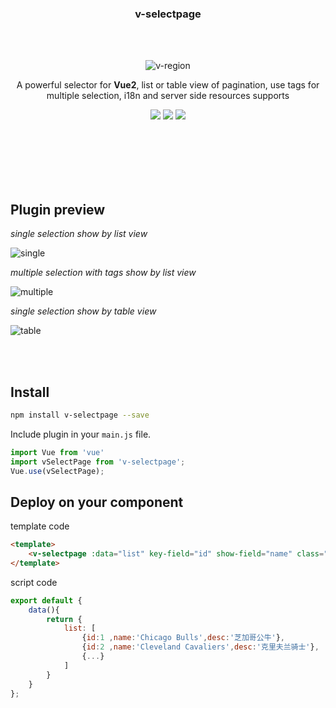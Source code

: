 <br><br>

<h3 align="center">v-selectpage</h3>

<br><br>

<p align="center"><img src="https://terryz.github.io/image/v-selectpage/v-selectpage-multiple.png" alt="v-region" ></p>

<p align="center">
  A powerful selector for <strong>Vue2</strong>, list or table view of pagination, use tags for multiple selection, i18n and server side resources supports
</p>

<p align="center">
  <a href="https://www.npmjs.com/package/v-selectpage"><img src="https://img.shields.io/npm/v/v-selectpage.svg"></a>
  <a href="https://mit-license.org/"><img src="https://img.shields.io/badge/license-MIT-brightgreen.svg"></a>
  <a href="https://www.npmjs.com/package/v-selectpage"><img src="https://img.shields.io/npm/dy/v-selectpage.svg"></a>
</p>
<br><br><br><br><br>

## Plugin preview

*single selection show by list view*

![single](https://terryz.github.io/image/v-seletpage/v-selectpage-single.png)

*multiple selection with tags show by list view*

![multiple](https://terryz.github.io/image/v-seletpage/v-selectpage-multiple.png)

*single selection show by table view*

![table](https://terryz.github.io/image/v-seletpage/v-selectpage-table.png)

<br><br>

## Install

``` bash
npm install v-selectpage --save
```

Include plugin in your `main.js` file.

```js
import Vue from 'vue'
import vSelectPage from 'v-selectpage';
Vue.use(vSelectPage);
```

## Deploy on your component

template code

```html
<template>
    <v-selectpage :data="list" key-field="id" show-field="name" class="form-control"></v-selectpage>
</template>
```

script code

```js
export default {
    data(){
        return {
            list: [
                {id:1 ,name:'Chicago Bulls',desc:'芝加哥公牛'},
                {id:2 ,name:'Cleveland Cavaliers',desc:'克里夫兰骑士'},
                {...}
            ]
        }
    }
};
```
<br><br>
